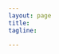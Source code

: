```yaml
---
layout: page
title:
tagline: 

---
```



<body>


<!--<img style="margin-left:auto; margin-right:auto; display:block;" src="img/chat.svg" height="100px" width="100px">-->

<!--Javascript-->

<script src="http://code.jquery.com/jquery-latest.min.js"></script>
<script src="http://ajax.googleapis.com/ajax/libs/jquery/1.10.2/jquery.min.js"></script>﻿
<script src="js/bootstrap.js"></script>
<script type="text/javascript" src="http://form.jotform.us/jsform/42667426563159"></script>
</body>
